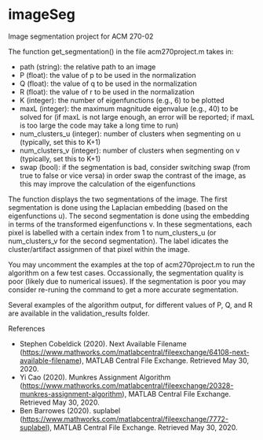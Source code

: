# imageSeg
Image segmentation project for ACM 270-02

The function get_segmentation() in the file acm270project.m takes in: 
- path (string): the relative path to an image
- P (float): the value of p to be used in the normalization
- Q (float): the value of q to be used in the normalization
- R (float): the value of r to be used in the normalization 
- K (integer): the number of eigenfunctions (e.g., 6) to be plotted
- maxL (integer): the maximum magnitude eigenvalue (e.g., 40) to be solved for (if maxL is not large enough, an error will be reported; if maxL is too large the code may take a long time to run)
- num_clusters_u (integer): number of clusters when segmenting on u (typically, set this to K+1)
- num_clusters_v (integer): number of clusters when segmenting on v (typically, set this to K+1)
- swap (bool): if the segmentation is bad, consider switching swap (from true to false or vice versa) in order swap the contrast of the image, as this may improve the calculation of the eigenfunctions

The function displays the two segmentations of the image. The first segmentation is done using the Laplacian embedding (based on the eigenfunctions u). The second segmentation is done using the embedding in terms of the transformed eigenfunctions v. In these segmentations, each pixel is labelled with a certain index from 1 to num_clusters_u (or num_clusters_v for the second segmentation). The label idicates the cluster/artifact assignmen of that pixel within the image. 

You may uncomment the examples at the top of acm270project.m to run the algorithm on a few test cases. Occassionally, the segmentation quality is poor (likely due to numerical issues). If the segmentation is poor you may consider re-runing the command to get a more accurate segmentation. 

Several examples of the algorithm output, for different values of P, Q, and R are available in the validation_results folder. 

References 
- Stephen Cobeldick (2020). Next Available Filename (https://www.mathworks.com/matlabcentral/fileexchange/64108-next-available-filename), MATLAB Central File Exchange. Retrieved May 30, 2020.
- Yi Cao (2020). Munkres Assignment Algorithm (https://www.mathworks.com/matlabcentral/fileexchange/20328-munkres-assignment-algorithm), MATLAB Central File Exchange. Retrieved May 30, 2020.
- Ben Barrowes (2020). suplabel (https://www.mathworks.com/matlabcentral/fileexchange/7772-suplabel), MATLAB Central File Exchange. Retrieved May 30, 2020.

